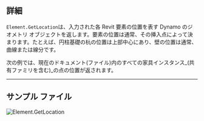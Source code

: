 ## 詳細
`Element.GetLocation`は、入力された各 Revit 要素の位置を表す Dynamo のジオメトリ オブジェクトを返します。要素の位置は通常、その挿入点によって決まります。たとえば、円柱基礎の杭の位置は上部中心にあり、壁の位置は通常、曲線または線分です。

次の例では、現在のドキュメント(ファイル)内のすべての家具インスタンス_(共有ファミリを含む)_の点の位置が返されます。
___
## サンプル ファイル

![Element.GetLocation](./Revit.Elements.Element.GetLocation_img.jpg)
